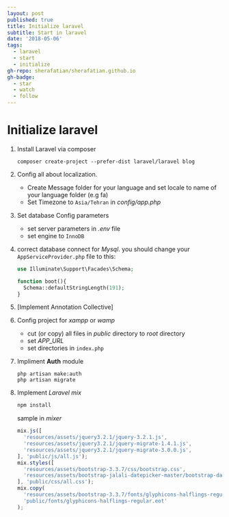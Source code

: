 ```yaml
---
layout: post
published: true
title: Initialize laravel
subtitle: Start in laravel
date: '2018-05-06'
tags:
  - laravel
  - start
  - initialize
gh-repo: sherafatian/sherafatian.github.io
gh-badge:
  - star
  - watch
  - follow
---
```


# Initialize laravel

1. Install Laravel via composer
    ```
    composer create-project --prefer-dist laravel/laravel blog
    ```

2. Config all about localization.
    * Create Message folder for your language and set locale to name of your language folder (e.g fa)
    * Set Timezone to `Asia/Tehran` in *config/app.php*

3. Set database Config parameters
    * set server parameters in *.env* file
    * set engine to `InnoDB`

4. correct database connect for *Mysql*. you should change your `AppServiceProvider.php` file to this:
    ```php
    use Illuminate\Support\Facades\Schema;

    function boot(){
      Schema::defaultStringLength(191);
    }
    ```

5. [Implement Annotation Collective]

6. Config project for *xampp* or *wamp*
   * cut (or copy) all files in *public* directory to *root* directory
   * set *APP_URL*
   * set directories in `index.php`

7. Impliment **Auth** module
    ```
    php artisan make:auth
    php artisan migrate
    ```

8. Implement *Laravel mix*
    ```bash
    npm install
    ```
    sample in *mixer*
    ```javascript
    mix.js([
      'resources/assets/jquery3.2.1/jquery-3.2.1.js',
      'resources/assets/jquery3.2.1/jquery-migrate-1.4.1.js',
      'resources/assets/jquery3.2.1/jquery-migrate-3.0.0.js',
    ], 'public/js/all.js');
    mix.styles([
      'resources/assets/bootstrap-3.3.7/css/bootstrap.css',
      'resources/assets/bootstrap-jalali-datepicker-master/bootstrap-datepicker.css'
    ], 'public/css/all.css');
    mix.copy(
      'resources/assets/bootstrap-3.3.7/fonts/glyphicons-halflings-regular.eot',
      'public/fonts/glyphicons-halflings-regular.eot'
    );
    ```